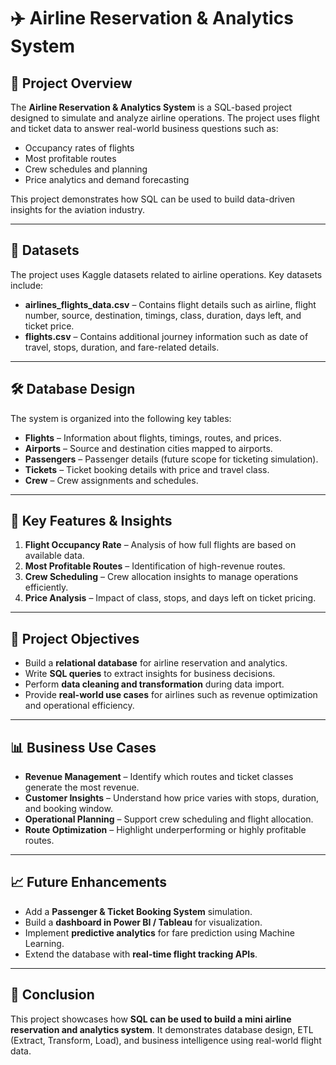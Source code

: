 # ✈️ Airline Reservation & Analytics System  

## 📌 Project Overview  
The **Airline Reservation & Analytics System** is a SQL-based project designed to simulate and analyze airline operations. The project uses flight and ticket data to answer real-world business questions such as:  
- Occupancy rates of flights  
- Most profitable routes  
- Crew schedules and planning  
- Price analytics and demand forecasting  

This project demonstrates how SQL can be used to build data-driven insights for the aviation industry.  

---

## 📂 Datasets  
The project uses Kaggle datasets related to airline operations. Key datasets include:  

- **airlines_flights_data.csv** – Contains flight details such as airline, flight number, source, destination, timings, class, duration, days left, and ticket price.  
- **flights.csv** – Contains additional journey information such as date of travel, stops, duration, and fare-related details.  

---

## 🛠️ Database Design  
The system is organized into the following key tables:  

- **Flights** – Information about flights, timings, routes, and prices.  
- **Airports** – Source and destination cities mapped to airports.  
- **Passengers** – Passenger details (future scope for ticketing simulation).  
- **Tickets** – Ticket booking details with price and travel class.  
- **Crew** – Crew assignments and schedules.  

---

## 🎯 Key Features & Insights  
1. **Flight Occupancy Rate** – Analysis of how full flights are based on available data.  
2. **Most Profitable Routes** – Identification of high-revenue routes.  
3. **Crew Scheduling** – Crew allocation insights to manage operations efficiently.  
4. **Price Analysis** – Impact of class, stops, and days left on ticket pricing.  

---

## 🚀 Project Objectives  
- Build a **relational database** for airline reservation and analytics.  
- Write **SQL queries** to extract insights for business decisions.  
- Perform **data cleaning and transformation** during data import.  
- Provide **real-world use cases** for airlines such as revenue optimization and operational efficiency.  

---

## 📊 Business Use Cases  
- **Revenue Management** – Identify which routes and ticket classes generate the most revenue.  
- **Customer Insights** – Understand how price varies with stops, duration, and booking window.  
- **Operational Planning** – Support crew scheduling and flight allocation.  
- **Route Optimization** – Highlight underperforming or highly profitable routes.  

---

## 📈 Future Enhancements  
- Add a **Passenger & Ticket Booking System** simulation.  
- Build a **dashboard in Power BI / Tableau** for visualization.  
- Implement **predictive analytics** for fare prediction using Machine Learning.  
- Extend the database with **real-time flight tracking APIs**.  

---

## 📝 Conclusion  
This project showcases how **SQL can be used to build a mini airline reservation and analytics system**. It demonstrates database design, ETL (Extract, Transform, Load), and business intelligence using real-world flight data.  
